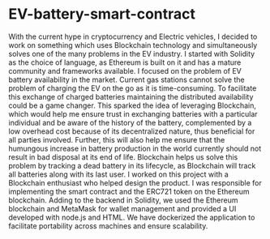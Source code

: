 # EV-battery-smart-contract

With the current hype in cryptocurrency and Electric vehicles, I decided to work on something which uses Blockchain technology and simultaneously solves one of the many problems in the EV industry. I started with Solidity as the choice of language, as Ethereum is built on it and has a mature community and frameworks available. I focused on the problem of EV battery availability in the market. Current gas stations cannot solve the problem of charging the EV on the go as it is time-consuming. To facilitate this exchange of charged batteries maintaining the distributed availability could be a game changer. This sparked the idea of leveraging Blockchain, which would help me ensure trust in exchanging batteries with a particular individual and be aware of the history of the battery, complemented by a low overhead cost because of its decentralized nature, thus beneficial for all parties involved.
Further, this will also help me ensure that the humungous increase in battery production in the world currently should not result in bad disposal at its end of life. Blockchain helps us solve this problem by tracking a dead battery in its lifecycle, as Blockchain will track all batteries along with its last user. I worked on this project with a Blockchain enthusiast who helped design the product. I was responsible for implementing the smart contract and the ERC721 token on the Ethereum blockchain. Adding to the backend in Solidity, we used the Ethereum blockchain and MetaMask for wallet management and provided a UI developed with node.js and HTML. We have dockerized the application to facilitate portability across machines and ensure scalability.
